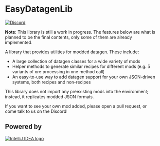 EasyDatagenLib
==============

[![Discord](https://img.shields.io/discord/358283695104458752?color=%235865F2&label=Discord&logo=discord&logoColor=%235865F2)](https://discord.gg/GcFqXwX)

**Note:** This library is still a work in progress. The features below are what is planned to be the final contents,
only some of them are already implemented.

A library that provides utilities for modded datagen. These include:

- A large collection of datagen classes for a wide variety of mods
- Helper methods to generate similar recipes for different mods (e.g. 5 variants of ore processing in one method call)
- An easy-to-use way to add datagen support for your own JSON-driven systems, both recipes and non-recipes

This library does not import any preexisting mods into the environment; instead, it replicates modded JSON formats.

If you want to see your own mod added, please open a pull request, or come talk to us on the Discord!


## Powered by
[![IntelliJ IDEA logo](https://resources.jetbrains.com/storage/products/company/brand/logos/IntelliJ_IDEA.svg)](https://jb.gg/OpenSourceSupport)
